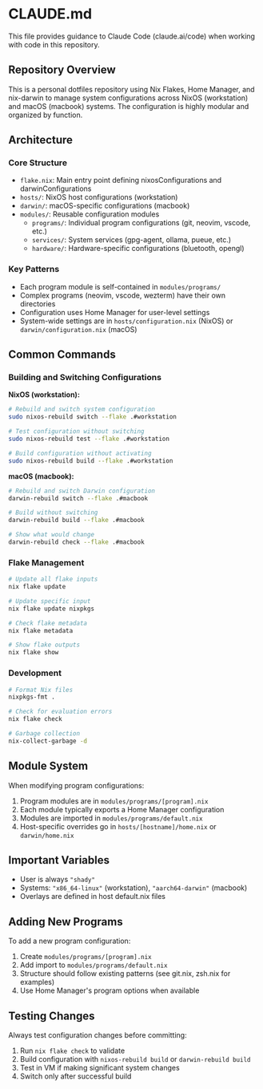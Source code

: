 # CLAUDE.md

This file provides guidance to Claude Code (claude.ai/code) when working with code in this repository.

## Repository Overview

This is a personal dotfiles repository using Nix Flakes, Home Manager, and nix-darwin to manage system configurations across NixOS (workstation) and macOS (macbook) systems. The configuration is highly modular and organized by function.

## Architecture

### Core Structure
- `flake.nix`: Main entry point defining nixosConfigurations and darwinConfigurations
- `hosts/`: NixOS host configurations (workstation)
- `darwin/`: macOS-specific configurations (macbook)
- `modules/`: Reusable configuration modules
  - `programs/`: Individual program configurations (git, neovim, vscode, etc.)
  - `services/`: System services (gpg-agent, ollama, pueue, etc.)
  - `hardware/`: Hardware-specific configurations (bluetooth, opengl)

### Key Patterns
- Each program module is self-contained in `modules/programs/`
- Complex programs (neovim, vscode, wezterm) have their own directories
- Configuration uses Home Manager for user-level settings
- System-wide settings are in `hosts/configuration.nix` (NixOS) or `darwin/configuration.nix` (macOS)

## Common Commands

### Building and Switching Configurations

**NixOS (workstation):**
```bash
# Rebuild and switch system configuration
sudo nixos-rebuild switch --flake .#workstation

# Test configuration without switching
sudo nixos-rebuild test --flake .#workstation

# Build configuration without activating
sudo nixos-rebuild build --flake .#workstation
```

**macOS (macbook):**
```bash
# Rebuild and switch Darwin configuration
darwin-rebuild switch --flake .#macbook

# Build without switching
darwin-rebuild build --flake .#macbook

# Show what would change
darwin-rebuild check --flake .#macbook
```

### Flake Management
```bash
# Update all flake inputs
nix flake update

# Update specific input
nix flake update nixpkgs

# Check flake metadata
nix flake metadata

# Show flake outputs
nix flake show
```

### Development
```bash
# Format Nix files
nixpkgs-fmt .

# Check for evaluation errors
nix flake check

# Garbage collection
nix-collect-garbage -d
```

## Module System

When modifying program configurations:
1. Program modules are in `modules/programs/[program].nix`
2. Each module typically exports a Home Manager configuration
3. Modules are imported in `modules/programs/default.nix`
4. Host-specific overrides go in `hosts/[hostname]/home.nix` or `darwin/home.nix`

## Important Variables
- User is always `"shady"`
- Systems: `"x86_64-linux"` (workstation), `"aarch64-darwin"` (macbook)
- Overlays are defined in host default.nix files

## Adding New Programs

To add a new program configuration:
1. Create `modules/programs/[program].nix`
2. Add import to `modules/programs/default.nix`
3. Structure should follow existing patterns (see git.nix, zsh.nix for examples)
4. Use Home Manager's program options when available

## Testing Changes

Always test configuration changes before committing:
1. Run `nix flake check` to validate
2. Build configuration with `nixos-rebuild build` or `darwin-rebuild build`
3. Test in VM if making significant system changes
4. Switch only after successful build